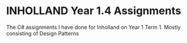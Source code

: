 # INHOLLAND Year 1.4 Assignments
The C# assignments I have done for Inholland on Year 1 Term 1. Mostly consisting of Design Patterns
